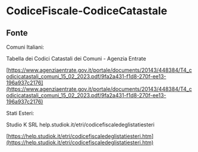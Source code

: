 # CodiceFiscale-CodiceCatastale

## Fonte

Comuni Italiani: 

Tabella dei Codici Catastali dei Comuni - Agenzia Entrate

[https://www.agenziaentrate.gov.it/portale/documents/20143/448384/T4_codicicatastali_comuni_15_02_2023.pdf/9fa2a431-f1d8-270f-ee13-196a937c2176](https://www.agenziaentrate.gov.it/portale/documents/20143/448384/T4_codicicatastali_comuni_15_02_2023.pdf/9fa2a431-f1d8-270f-ee13-196a937c2176)

Stati Esteri: 

Studio K SRL help.studiok.it/etri/codicefiscaledeglistatiesteri

[https://help.studiok.it/etri/codicefiscaledeglistatiesteri.htm](https://help.studiok.it/etri/codicefiscaledeglistatiesteri.htm)



